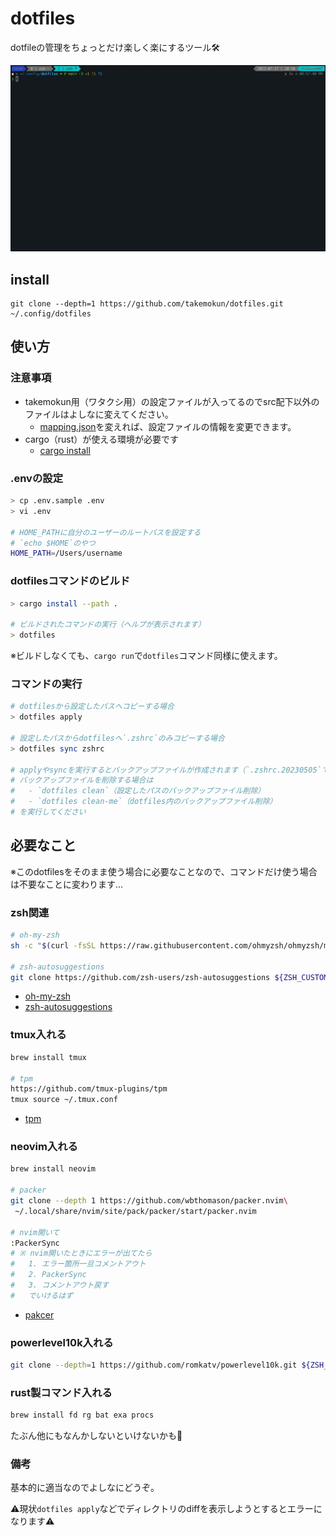 # dotfiles

dotfileの管理をちょっとだけ楽しく楽にするツール🛠️

![sample.gif](sample.gif)

## install

```
git clone --depth=1 https://github.com/takemokun/dotfiles.git ~/.config/dotfiles
```

## 使い方

### 注意事項
- takemokun用（ワタクシ用）の設定ファイルが入ってるのでsrc配下以外のファイルはよしなに変えてください。
  - [mapping.json](https://github.com/takemokun/dotfiles/blob/main/mapping.json)を変えれば、設定ファイルの情報を変更できます。
- cargo（rust）が使える環境が必要です
  - [cargo install](https://doc.rust-lang.org/cargo/getting-started/installation.html)

### .envの設定
```zsh
> cp .env.sample .env
> vi .env

# HOME_PATHに自分のユーザーのルートパスを設定する
# `echo $HOME`のやつ
HOME_PATH=/Users/username
```

### dotfilesコマンドのビルド
    
```zsh
> cargo install --path .

# ビルドされたコマンドの実行（ヘルプが表示されます）
> dotfiles
```

※ビルドしなくても、`cargo run`で`dotfiles`コマンド同様に使えます。

### コマンドの実行

```zsh
# dotfilesから設定したパスへコピーする場合
> dotfiles apply

# 設定したパスからdotfilesへ`.zshrc`のみコピーする場合
> dotfiles sync zshrc

# applyやsyncを実行するとバックアップファイルが作成されます（`.zshrc.20230505`てきな）
# バックアップファイルを削除する場合は
#   - `dotfiles clean`（設定したパスのバックアップファイル削除）
#   - `dotfiles clean-me`（dotfiles内のバックアップファイル削除）
# を実行してください
```


## 必要なこと
※このdotfilesをそのまま使う場合に必要なことなので、コマンドだけ使う場合は不要なことに変わります...

### zsh関連
```zsh
# oh-my-zsh
sh -c "$(curl -fsSL https://raw.githubusercontent.com/ohmyzsh/ohmyzsh/master/tools/install.sh)"

# zsh-autosuggestions
git clone https://github.com/zsh-users/zsh-autosuggestions ${ZSH_CUSTOM:-~/.oh-my-zsh/custom}/plugins/zsh-autosuggestions
```

- [oh-my-zsh](https://github.com/ohmyzsh/ohmyzsh)
- [zsh-autosuggestions](https://github.com/zsh-users/zsh-autosuggestions)

### tmux入れる
```zsh
brew install tmux

# tpm
https://github.com/tmux-plugins/tpm
tmux source ~/.tmux.conf
```

- [tpm](https://github.com/tmux-plugins/tpm)

### neovim入れる
```zsh
brew install neovim

# packer
git clone --depth 1 https://github.com/wbthomason/packer.nvim\
 ~/.local/share/nvim/site/pack/packer/start/packer.nvim

# nvim開いて
:PackerSync
# ※ nvim開いたときにエラーが出てたら
#   1. エラー箇所一旦コメントアウト
#   2. PackerSync
#   3. コメントアウト戻す
#   でいけるはず
```
- [pakcer](https://github.com/wbthomason/packer.nvim)

### powerlevel10k入れる
```zsh
git clone --depth=1 https://github.com/romkatv/powerlevel10k.git ${ZSH_CUSTOM:-$HOME/.oh-my-zsh/custom}/themes/powerlevel10k
```

### rust製コマンド入れる
```zsh
brew install fd rg bat exa procs
```

たぶん他にもなんかしないといけないかも🤔

### 備考
基本的に適当なのでよしなにどうぞ。

⚠️現状`dotfiles apply`などでディレクトリのdiffを表示しようとするとエラーになります⚠️
